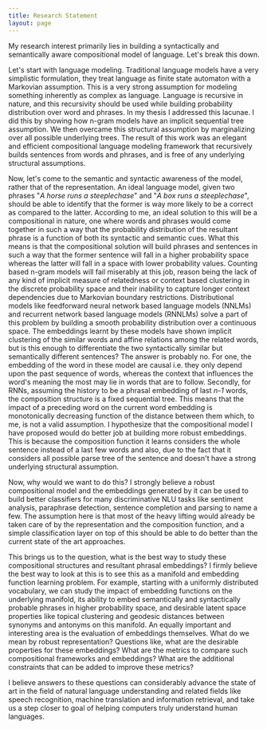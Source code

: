```yaml
---
title: Research Statement
layout: page
---
```


My research interest primarily lies in building a syntactically and semantically aware compositional model of language. Let's break this down.

Let's start with language modeling. Traditional language models have a very simplistic formulation, they treat language as finite state automaton with a Markovian assumption. This is a very strong assumption for modeling something inherently as complex as language. Language is recursive in nature, and this recursivity should be used while building probability distribution over word and phrases. In my thesis I addressed this lacunae. I did this by showing how n-gram models have  an implicit sequential tree assumption. We then overcame this structural assumption by marginalizing over all possible underlying trees. The result of this work was an elegant and efficient compositional language modeling framework that recursively builds sentences from words and phrases, and is free of any underlying structural assumptions.

Now, let's come to the semantic and syntactic awareness of the model, rather that of the representation. An ideal language model, given two phrases "*A horse runs a steeplechase*" and "*A box runs a steeplechase*", should be able to identify that the former is way more likely to be a correct as compared to the latter. According to me, an ideal solution to this will be a compositional in nature, one where words and phrases would come together in such a way that the probability distribution of the resultant phrase is a function of both its syntactic and semantic cues. What this means is that the compositional solution will build phrases and sentences in such a way that the former sentence will fall in a higher probability space whereas the latter will fall in a space with lower probability values. Counting based n-gram models will fail miserably at this job, reason being the lack of any kind of implicit measure of relatedness or context based clustering in the discrete probability space and their inability to capture longer context dependencies due to Markovian boundary restrictions. Distributional models like feedforward neural network based language models (NNLMs) and recurrent network based language models (RNNLMs) solve a part of this problem by building a smooth probability distribution over a continuous space. The embeddings learnt by these models have shown implicit clustering of the similar words and affine relations among the related words, but is this enough to differentiate the two syntactically similar but semantically different sentences? The answer is probably no.  For one, the embedding of the word in these model are causal i.e. they only depend upon the past sequence of words, whereas the context that influences the word's meaning the most may lie in words that are to follow. Secondly, for RNNs, assuming the history to be a phrasal embedding of last *n-1* words, the composition structure is a fixed sequential tree. This means that the impact of a preceding word on the current word embedding is monotonically decreasing function of the distance between them which, to me, is not a valid assumption.   I hypothesize that the compositional model I have proposed would do better job at building more robust embeddings. This is because the composition function it learns considers the whole sentence instead of a last few words and also, due to the fact that it considers all possible parse tree of the sentence and doesn't have a strong underlying structural assumption.

Now, why would we want to do this? I strongly believe a robust compositional model and the embeddings generated by it can be used to build better classifiers for many discriminative NLU tasks like sentiment analysis, paraphrase detection, sentence completion and parsing to name a few. The assumption here is that most of the heavy lifting would already be taken care of by the representation and the composition function, and a simple classification layer on top of this should be able to do better than the current state of the art approaches.

This brings us to the question, what is the best way to study these compositional structures and resultant phrasal embeddings? I firmly believe the best way to look at this is to see this as a manifold and embedding function learning problem. For example, starting with a uniformly distributed vocabulary, we can study the impact of embedding functions on the underlying manifold, its ability to embed semantically and syntactically probable phrases in higher probability space, and desirable latent space properties like topical clustering and geodesic distances between synonyms and antonyms on this manifold. An equally important and interesting area is the evaluation of embeddings themselves. What do we mean by robust representation? Questions like, what are the desirable properties for these embeddings? What are the metrics to compare such compositional frameworks and embeddings? What are the additional constraints that can be added to improve these metrics?

I believe answers to these questions can considerably advance the state of art in the field of natural language understanding and related fields like speech recognition, machine translation and  information retrieval, and take us a step closer to goal of helping computers truly understand human languages.
